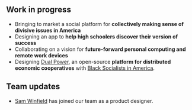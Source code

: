 

## Work in progress

- Bringing to market a social platform for **collectively making sense of divisive issues in America**
- Designing an app to **help high schoolers discover their version of success**
- Collaborating on a vision for **future-forward personal computing and remote work devices**
- Designing [Dual Power](https://dualpower.app/), an open-source **platform for distributed economic cooperatives** with [Black Socialists in America](https://blacksocialists.us/).


## Team updates
- [Sam Winfield](https://samwinfield.com/) has joined our team as a product designer.
